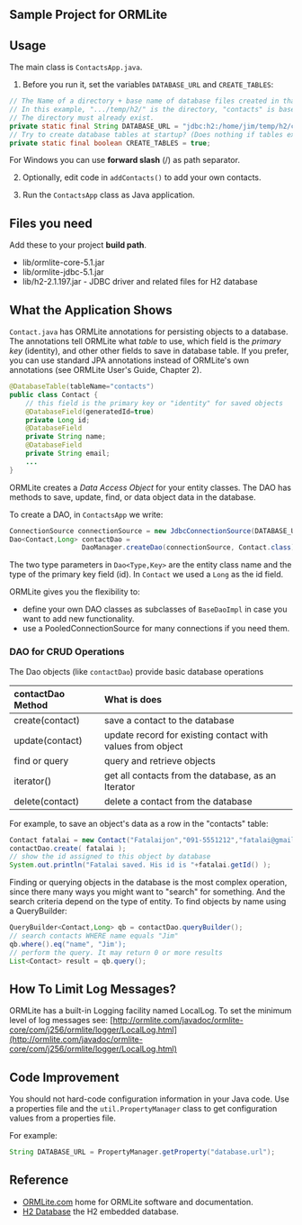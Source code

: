 ## Sample Project for ORMLite

## Usage

The main class is `ContactsApp.java`. 

1. Before you run it, set the variables `DATABASE_URL` and `CREATE_TABLES`:
```java
// The Name of a directory + base name of database files created in that directory.
// In this example, ".../temp/h2/" is the directory, "contacts" is base name
// The directory must already exist.
private static final String DATABASE_URL = "jdbc:h2:/home/jim/temp/h2/contacts";
// Try to create database tables at startup? (Does nothing if tables exist.)
private static final boolean CREATE_TABLES = true;
```
For Windows you can use **forward slash** (/) as path separator.

2. Optionally, edit code in `addContacts()` to add your own contacts.

3. Run the `ContactsApp` class as Java application.

## Files you need

Add these to your project **build path**.

* lib/ormlite-core-5.1.jar
* lib/ormlite-jdbc-5.1.jar
* lib/h2-2.1.197.jar - JDBC driver and related files for H2 database

## What the Application Shows

`Contact.java` has ORMLite annotations for persisting objects to a database.  The annotations tell ORMLite what *table* to use, which field is the *primary key* (identity), and other other fields to save in database table.  If you prefer, you can use standard JPA annotations instead of ORMLite's own annotations (see ORMLite User's Guide, Chapter 2).

```java
@DatabaseTable(tableName="contacts")
public class Contact {
    // this field is the primary key or "identity" for saved objects
    @DatabaseField(generatedId=true)
    private Long id;
    @DatabaseField
    private String name;
    @DatabaseField
    private String email;
    ...
}
```

ORMLite creates a *Data Access Object* for your entity classes.
The DAO has methods to save, update, find, or data object data in the database.

To create a DAO, in `ContactsApp` we write:
```java
ConnectionSource connectionSource = new JdbcConnectionSource(DATABASE_URL);
Dao<Contact,Long> contactDao = 
                  DaoManager.createDao(connectionSource, Contact.class);
```
The two type parameters in `Dao<Type,Key>` are the entity class name and the type of the primary key field (id).  In `Contact` we used a `Long` as the id field.

ORMLite gives you the flexibility to:

* define your own DAO classes as subclasses of `BaseDaoImpl` in case you want to add new functionality.
* use a PooledConnectionSource for many connections if you need them.

### DAO for CRUD Operations

The Dao objects (like `contactDao`) provide basic database operations

| contactDao Method | What is does                 |
|:------------------|:-----------------------------|
| create(contact)   | save a contact to the database |
| update(contact)   | update record for existing contact with values from object |
| find or query     | query and retrieve objects |
| iterator()        | get all contacts from the database, as an Iterator |
| delete(contact)   | delete a contact from the database |

For example, to save an object's data as a row in the "contacts" table:
```java
Contact fatalai = new Contact("Fatalaijon","091-5551212","fatalai@gmail.com");
contactDao.create( fatalai );
// show the id assigned to this object by database
System.out.println("Fatalai saved. His id is "+fatalai.getId() );
```

Finding or querying objects in the database is the most complex operation, since there many ways you might want to "search" for something.  And the search criteria depend on the type of entity.
To find objects by name using a QueryBuilder:

```java
QueryBuilder<Contact,Long> qb = contactDao.queryBuilder();
// search contacts WHERE name equals "Jim"
qb.where().eq("name", "Jim');
// perform the query. It may return 0 or more results
List<Contact> result = qb.query();
```


## How To Limit Log Messages?

ORMLite has a built-in Logging facility named LocalLog.  To set the minimum level of log messages see:
[http://ormlite.com/javadoc/ormlite-core/com/j256/ormlite/logger/LocalLog.html](http://ormlite.com/javadoc/ormlite-core/com/j256/ormlite/logger/LocalLog.html)

## Code Improvement

You should not hard-code configuration information in your Java code.
Use a properties file and the `util.PropertyManager` class to get configuration values from a properties file.

For example:
```java
String DATABASE_URL = PropertyManager.getProperty("database.url");
```

## Reference

* [ORMLite.com](https://ormlite.com) home for ORMLite software and documentation.
* [H2 Database](http://www.h2database.com/) the H2 embedded database.

